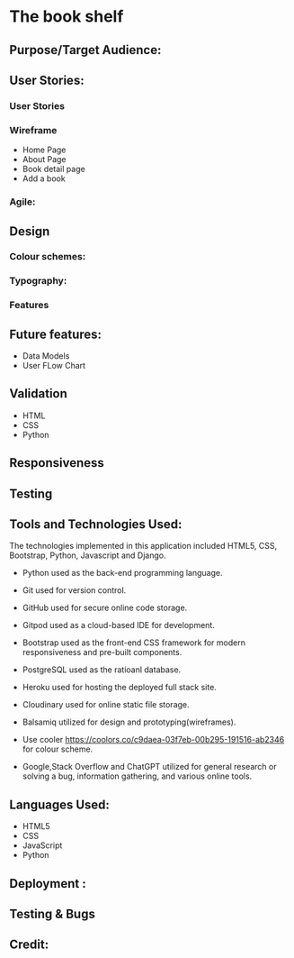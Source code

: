 
# The book shelf

## Purpose/Target Audience:

## User Stories:

### User Stories

### Wireframe
- Home Page
- About Page
- Book detail page
- Add a book

### Agile:

## Design 
### Colour schemes:
### Typography:
### Features

## Future features:
- Data Models
- User FLow Chart

## Validation
- HTML
- CSS
- Python

## Responsiveness

## Testing

## Tools and Technologies Used:
The technologies implemented in this application included HTML5, CSS, Bootstrap, Python, Javascript and Django.

- Python used as the back-end programming language.

- Git used for version control.

- GitHub used for secure online code storage.

- Gitpod used as a cloud-based IDE for development.

- Bootstrap used as the front-end CSS framework for modern responsiveness and pre-built components.

- PostgreSQL used as the ratioanl database.

- Heroku used for hosting the deployed full stack site.

- Cloudinary used for online static file storage.

- Balsamiq utilized for design and prototyping(wireframes).

- Use cooler https://coolors.co/c9daea-03f7eb-00b295-191516-ab2346 for colour scheme.

- Google,Stack Overflow and ChatGPT utilized for general research or solving a bug, information gathering, and various online tools.

## Languages Used:
- HTML5
- CSS
- JavaScript
- Python

## Deployment :


## Testing & Bugs


## Credit:
